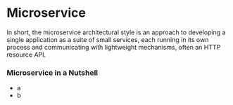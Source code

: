 # Microservice
In short, the microservice architectural style is an approach to developing a single application as a suite of small services, 
each running in its own process and communicating with lightweight mechanisms, often an HTTP resource API.

### Microservice in a Nutshell
- a
- b
